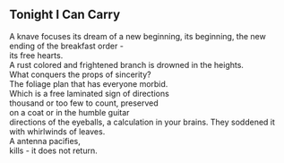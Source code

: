 Tonight I Can Carry
-------------------
A knave focuses its dream of a new beginning, its beginning, the new ending of the breakfast order -  
its free hearts.  
A rust colored and frightened branch is drowned in the heights.  
What conquers the props of sincerity?  
The foliage plan that has everyone morbid.  
Which is a free laminated sign of directions  
thousand or too few to count, preserved  
on a coat or in the humble guitar  
directions of the eyeballs, a calculation in your brains. They soddened it with whirlwinds of leaves.  
A antenna pacifies,  
kills - it does not return.  
